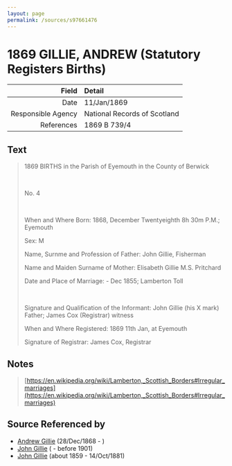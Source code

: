 ```yaml
---
layout: page
permalink: /sources/s97661476
---
```


# 1869 GILLIE, ANDREW (Statutory Registers Births)

Field | Detail
---:|:---
Date | 11/Jan/1869
Responsible Agency | National Records of Scotland
References | 1869 B 739/4

## Text

> 1869 BIRTHS in the Parish of Eyemouth in the County of Berwick
>
> <br/>
>
> No. 4
>
> <br/>
>
> When and Where Born: 1868, December Twentyeighth 8h 30m P.M.; Eyemouth
>
> Sex: M
>
> Name, Surnme and Profession of Father: John Gillie, Fisherman
>
> Name and Maiden Surname of Mother: Elisabeth Gillie M.S. Pritchard
>
> Date and Place of Marriage: - Dec 1855; Lamberton Toll
>
> <br/>
>
> Signature and Qualification of the Informant: John Gillie (his X mark) Father; James Cox (Registrar) witness
>
> When and Where Registered: 1869 11th Jan, at Eyemouth
>
> Signature of Registrar: James Cox, Registrar
>

## Notes

> [https://en.wikipedia.org/wiki/Lamberton,_Scottish_Borders#Irregular_marriages](https://en.wikipedia.org/wiki/Lamberton,_Scottish_Borders#Irregular_marriages)
>


## Source Referenced by

* [Andrew Gillie](../people/@60068056@-andrew-gillie-b1868-12-28-d.md) (28/Dec/1868 - )
* [John Gillie](../people/@95851656@-john-gillie-b-d1901.md) ( - before 1901)
* [John Gillie](../people/@49104732@-john-gillie-b1859-d1881-10-14.md) (about 1859 - 14/Oct/1881)
